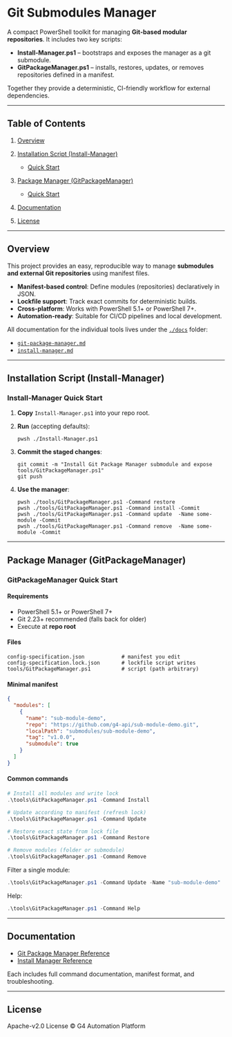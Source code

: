 # Git Submodules Manager

A compact PowerShell toolkit for managing **Git-based modular repositories**.
It includes two key scripts:

* **Install-Manager.ps1** – bootstraps and exposes the manager as a git submodule.
* **GitPackageManager.ps1** – installs, restores, updates, or removes repositories defined in a manifest.

Together they provide a deterministic, CI-friendly workflow for external dependencies.

---

## Table of Contents

1. [Overview](#overview)
2. [Installation Script (Install-Manager)](#installation-script-install-manager)

   * [Quick Start](#install-manager-quick-start)
3. [Package Manager (GitPackageManager)](#package-manager-gitpackagemanager)

   * [Quick Start](#gitpackagemanager-quick-start)
4. [Documentation](#documentation)
5. [License](#license)

---

## Overview

This project provides an easy, reproducible way to manage **submodules and external Git repositories** using manifest files.

* **Manifest-based control**: Define modules (repositories) declaratively in JSON.
* **Lockfile support**: Track exact commits for deterministic builds.
* **Cross-platform**: Works with PowerShell 5.1+ or PowerShell 7+.
* **Automation-ready**: Suitable for CI/CD pipelines and local development.

All documentation for the individual tools lives under the [`./docs`](./docs) folder:

* [`git-package-manager.md`](./docs/git-package-manager.md)
* [`install-manager.md`](./docs/install-manager.md)

---

## Installation Script (Install-Manager)

### Install-Manager Quick Start

1. **Copy** `Install-Manager.ps1` into your repo root.

2. **Run** (accepting defaults):

   ```pwsh
   pwsh ./Install-Manager.ps1
   ```

3. **Commit the staged changes**:

   ```pwsh
   git commit -m "Install Git Package Manager submodule and expose tools/GitPackageManager.ps1"
   git push
   ```

4. **Use the manager**:

   ```pwsh
   pwsh ./tools/GitPackageManager.ps1 -Command restore
   pwsh ./tools/GitPackageManager.ps1 -Command install -Commit
   pwsh ./tools/GitPackageManager.ps1 -Command update  -Name some-module -Commit
   pwsh ./tools/GitPackageManager.ps1 -Command remove  -Name some-module -Commit
   ```

---

## Package Manager (GitPackageManager)

### GitPackageManager Quick Start

#### Requirements

* PowerShell 5.1+ or PowerShell 7+
* Git 2.23+ recommended (falls back for older)
* Execute at **repo root**

#### Files

```none
config-specification.json            # manifest you edit
config-specification.lock.json       # lockfile script writes
tools/GitPackageManager.ps1          # script (path arbitrary)
```

#### Minimal manifest

```json
{
  "modules": [
    {
      "name": "sub-module-demo",
      "repo": "https://github.com/g4-api/sub-module-demo.git",
      "localPath": "submodules/sub-module-demo",
      "tag": "v1.0.0",
      "submodule": true
    }
  ]
}
```

#### Common commands

```powershell
# Install all modules and write lock
.\tools\GitPackageManager.ps1 -Command Install

# Update according to manifest (refresh lock)
.\tools\GitPackageManager.ps1 -Command Update

# Restore exact state from lock file
.\tools\GitPackageManager.ps1 -Command Restore

# Remove modules (folder or submodule)
.\tools\GitPackageManager.ps1 -Command Remove
```

Filter a single module:

```powershell
.\tools\GitPackageManager.ps1 -Command Update -Name "sub-module-demo"
```

Help:

```powershell
.\tools\GitPackageManager.ps1 -Command Help
```

---

## Documentation

* [Git Package Manager Reference](./docs/git-package-manager.md)
* [Install Manager Reference](./docs/install-manager.md)

Each includes full command documentation, manifest format, and troubleshooting.

---

## License

Apache-v2.0 License © G4 Automation Platform
